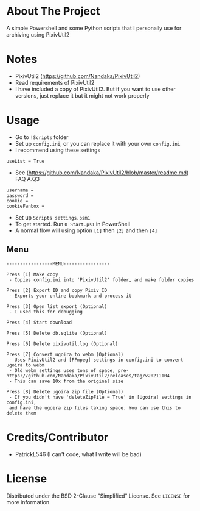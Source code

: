 # About The Project
A simple Powershell and some Python scripts that I personally use for archiving using PixivUtil2

# Notes
 - PixivUtil2 (https://github.com/Nandaka/PixivUtil2)
 - Read requirements of PixivUtil2
 - I have included a copy of PixivUtil2. But if you want to use other versions, just replace it but it might not work properly

# Usage
 - Go to `!Scripts` folder
 - Set up `config.ini`, or you can replace it with your own `config.ini`
 - I recommend using these settings
```
useList = True
```
 - See (https://github.com/Nandaka/PixivUtil2/blob/master/readme.md) FAQ A.Q3
```
username =
password =
cookie =
cookieFanbox =
```
 - Set up `Scripts settings.psm1`
 - To get started. Run `0 Start.ps1` in PowerShell
 - A normal flow will using option `[1]` then `[2]` and then `[4]`

## Menu
```
-----------------MENU-----------------

Press [1] Make copy
 - Copies config.ini into 'PixivUtil2' folder, and make folder copies

Press [2] Export ID and copy Pixiv ID
 - Exports your online bookmark and process it

Press [3] Open list export (Optional)
 - I used this for debugging

Press [4] Start download

Press [5] Delete db.sqlite (Optional)

Press [6] Delete pixivutil.log (Optional)

Press [7] Convert ugoira to webm (Optional)
 - Uses PixivUtil2 and [FFmpeg] settings in config.ini to convert ugoira to webm
 - Old webm settings uses tons of space, pre-https://github.com/Nandaka/PixivUtil2/releases/tag/v20211104
 - This can save 10x from the original size

Press [8] Delete ugoira zip file (Optional)
 - If you didn't have 'deleteZipFile = True' in [Ugoira] settings in config.ini,
 and have the ugoira zip files taking space. You can use this to delete them
```

# Credits/Contributor
 - PatrickL546 (I can't code, what I write will be bad)

# License

Distributed under the BSD 2-Clause "Simplified" License. See `LICENSE` for more information.
